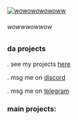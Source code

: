 
[![wowowowowoww](https://imgur.com/SjujE23)](https://www.youtube.com/watch?v=hNy6LgAwa2L&t=5s)
<h6 aligh="right">
wowwwowwow
</h6>

### da projects

\. see my projects [here](https://github.com/uyv0?tab=repositories)

\. msg me on [discord](https://discord.id/466759657717760000)

\. msg me on [telegram](https://t.me/uyvmeowxd)

### main projects:
